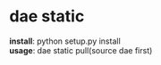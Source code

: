 # dae static
**install**: python setup.py install<br/>
**usage**: dae static pull(source dae first)
